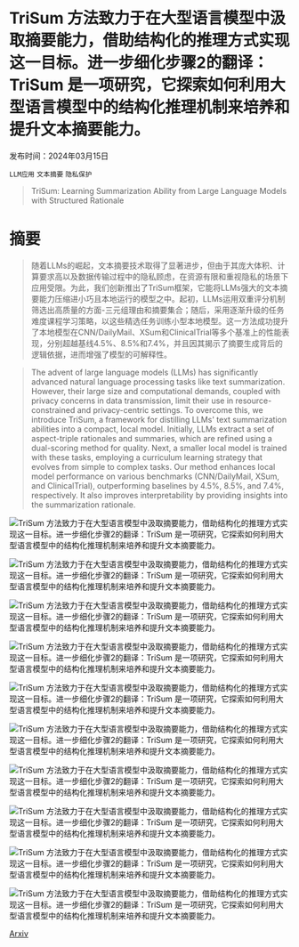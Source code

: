 # TriSum 方法致力于在大型语言模型中汲取摘要能力，借助结构化的推理方式实现这一目标。进一步细化步骤2的翻译：TriSum 是一项研究，它探索如何利用大型语言模型中的结构化推理机制来培养和提升文本摘要能力。

发布时间：2024年03月15日

`LLM应用` `文本摘要` `隐私保护`

> TriSum: Learning Summarization Ability from Large Language Models with Structured Rationale

# 摘要

> 随着LLMs的崛起，文本摘要技术取得了显著进步，但由于其庞大体积、计算要求高以及数据传输过程中的隐私顾虑，在资源有限和重视隐私的场景下应用受限。为此，我们创新推出了TriSum框架，它能将LLMs强大的文本摘要能力压缩进小巧且本地运行的模型之中。起初，LLMs运用双重评分机制筛选出高质量的方面-三元组理由和摘要集合；随后，采用逐渐升级的任务难度课程学习策略，以这些精选任务训练小型本地模型。这一方法成功提升了本地模型在CNN/DailyMail、XSum和ClinicalTrial等多个基准上的性能表现，分别超越基线4.5%、8.5%和7.4%，并且因其揭示了摘要生成背后的逻辑依据，进而增强了模型的可解释性。

> The advent of large language models (LLMs) has significantly advanced natural language processing tasks like text summarization. However, their large size and computational demands, coupled with privacy concerns in data transmission, limit their use in resource-constrained and privacy-centric settings. To overcome this, we introduce TriSum, a framework for distilling LLMs' text summarization abilities into a compact, local model. Initially, LLMs extract a set of aspect-triple rationales and summaries, which are refined using a dual-scoring method for quality. Next, a smaller local model is trained with these tasks, employing a curriculum learning strategy that evolves from simple to complex tasks. Our method enhances local model performance on various benchmarks (CNN/DailyMail, XSum, and ClinicalTrial), outperforming baselines by 4.5%, 8.5%, and 7.4%, respectively. It also improves interpretability by providing insights into the summarization rationale.

![TriSum 方法致力于在大型语言模型中汲取摘要能力，借助结构化的推理方式实现这一目标。进一步细化步骤2的翻译：TriSum 是一项研究，它探索如何利用大型语言模型中的结构化推理机制来培养和提升文本摘要能力。](../../../paper_images/2403.10351/x1.png)

![TriSum 方法致力于在大型语言模型中汲取摘要能力，借助结构化的推理方式实现这一目标。进一步细化步骤2的翻译：TriSum 是一项研究，它探索如何利用大型语言模型中的结构化推理机制来培养和提升文本摘要能力。](../../../paper_images/2403.10351/x2.png)

![TriSum 方法致力于在大型语言模型中汲取摘要能力，借助结构化的推理方式实现这一目标。进一步细化步骤2的翻译：TriSum 是一项研究，它探索如何利用大型语言模型中的结构化推理机制来培养和提升文本摘要能力。](../../../paper_images/2403.10351/x3.png)

![TriSum 方法致力于在大型语言模型中汲取摘要能力，借助结构化的推理方式实现这一目标。进一步细化步骤2的翻译：TriSum 是一项研究，它探索如何利用大型语言模型中的结构化推理机制来培养和提升文本摘要能力。](../../../paper_images/2403.10351/x4.png)

![TriSum 方法致力于在大型语言模型中汲取摘要能力，借助结构化的推理方式实现这一目标。进一步细化步骤2的翻译：TriSum 是一项研究，它探索如何利用大型语言模型中的结构化推理机制来培养和提升文本摘要能力。](../../../paper_images/2403.10351/x5.png)

![TriSum 方法致力于在大型语言模型中汲取摘要能力，借助结构化的推理方式实现这一目标。进一步细化步骤2的翻译：TriSum 是一项研究，它探索如何利用大型语言模型中的结构化推理机制来培养和提升文本摘要能力。](../../../paper_images/2403.10351/x6.png)

![TriSum 方法致力于在大型语言模型中汲取摘要能力，借助结构化的推理方式实现这一目标。进一步细化步骤2的翻译：TriSum 是一项研究，它探索如何利用大型语言模型中的结构化推理机制来培养和提升文本摘要能力。](../../../paper_images/2403.10351/x7.png)

![TriSum 方法致力于在大型语言模型中汲取摘要能力，借助结构化的推理方式实现这一目标。进一步细化步骤2的翻译：TriSum 是一项研究，它探索如何利用大型语言模型中的结构化推理机制来培养和提升文本摘要能力。](../../../paper_images/2403.10351/x8.png)

![TriSum 方法致力于在大型语言模型中汲取摘要能力，借助结构化的推理方式实现这一目标。进一步细化步骤2的翻译：TriSum 是一项研究，它探索如何利用大型语言模型中的结构化推理机制来培养和提升文本摘要能力。](../../../paper_images/2403.10351/x9.png)

![TriSum 方法致力于在大型语言模型中汲取摘要能力，借助结构化的推理方式实现这一目标。进一步细化步骤2的翻译：TriSum 是一项研究，它探索如何利用大型语言模型中的结构化推理机制来培养和提升文本摘要能力。](../../../paper_images/2403.10351/x10.png)

[Arxiv](https://arxiv.org/abs/2403.10351)